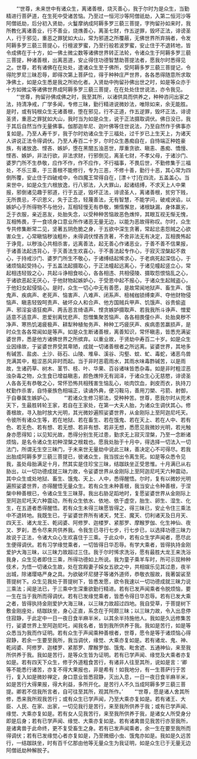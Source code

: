 <!-- { "loadSidebar": true } -->
　　“‘世尊，未来世中有诸众生，离诸善根，烧灭善心，我于尔时为是众生，当勤精进行菩萨道，在生死中受诸苦恼。乃至过一恒河沙等阿僧祇劫，入第二恒河沙等阿僧祇劫，后分初入贤劫，火鬘摩纳成阿耨多罗三藐三菩提，字拘留孙如来时，我所教化离诸善业，行不善业，烧燋善心，离圣七财，作五逆罪，毁坏正法，诽谤圣人，行于邪见，重恶之罪犹如大山，常为邪道之所覆蔽，无佛世界所弃捐者，令发阿耨多罗三藐三菩提心，行檀波罗蜜，乃至行般若波罗蜜，安止住于不退转地，皆令成佛在于十方，如一佛土微尘数等诸佛世界转正法轮，令诸众生于阿耨多罗三藐三菩提，种诸善根，出离恶道，安止得住功德智慧助菩提法者，愿我尔时悉得见之。世尊，若有诸佛在在处处，遣诸众生至于佛所，受阿耨多罗三藐三菩提记，令得陀罗尼三昧忍辱，即得次第上菩萨位，得于种种庄严世界，各各悉得随意所求取净佛土，如是众生悉是我之所劝化者。入贤劫中拘留孙佛出世之时，如是等众亦于十方如微尘等诸佛世界成阿耨多罗三藐三菩提，在在处处住世说法，亦令我见。
　　“‘世尊，拘留孙佛成佛之时，我至其所，以诸供具而供养之，种种咨问出家之法，持清净戒，广学多闻，专修三昧，勤行精进说微妙法，唯除如来，余无能胜。是时，或有钝根众生无诸善根，堕在邪见，行不正道，作五逆罪，毁坏正法，诽谤圣贤，重恶之罪犹如大山，我时当为如是众生，说于正法摄取调伏。佛日没已，我于其后自然当作无量佛事。伽那迦牟尼、迦叶佛等住世说法，乃至自然作于佛事亦复如是。乃至人寿千岁，我于尔时劝诸众生于三福处，过千岁已上生天上，为诸天人讲说正法令得调伏。乃至人寿百二十岁，尔时众生愚痴自在，自恃端正种姓豪族，有诸放逸、悭吝、嫉妒，堕在黑闇五浊恶世，厚重贪欲、瞋恚、愚痴、憍慢、悭吝、嫉妒，非法行欲，非法求财，行邪倒见，离圣七财，不孝父母，于诸沙门、婆罗门所不生恭敬，应作不作，作不应作，不行福事，不畏后世，不勤修集于三福处，不乐三乘，于三善根不能修行，专为三恶，不修十善，勤行十恶，其心常为四倒所覆，安止住于四破戒中，令四魔王常得自在，[漂＋寸]在四流，五盖盖心。当来世中，如是众生六根放逸，行八邪法，入大罪山，起诸结缚，不求天上人中果报，邪倒诸见趣于邪道，行于五逆，毁坏正法，诽谤圣人，离诸善根，贫穷下贱，无所畏忌，不识恩义，失于正念，轻蔑善法，无有智慧，不能学问，破戒谀谄，以嫉妒心于所得物不与他分，互相轻慢无有恭敬，懒惰懈怠，诸根缺漏，身体羸劣，乏于衣服，亲近恶友，处胎失念，以受种种苦恼故恶色燋悴，其眼互视无惭无愧，互相怖畏，于一食顷身口意业所作诸恶无量无边，以能为恶故得称叹。尔时，众生专共修集断常二见，坚著五阴危脆之身，于五欲中深生贪著，常起忿恚怨贼之心欲害众生，心常瞋恼秽浊粗朴，未得调伏悭吝贪著，不舍非法无有决定，互相畏怖起于诤竞，以秽浊心共相杀害，远离善法，起无善心作诸恶业，于善不善不信果报，于诸善法起违背心，于灭善法生欢喜心，于不善法起专作心，于寂灭涅槃起不救心，于持戒沙门、婆罗门所生不敬心，于诸缚结起悕求心，于老病死起深信心，于诸烦恼起受持心，于五盖法起摄取心，于正法幢起远离心，于诸见幢起竖立心，常起相违轻毁之心，共起斗诤相食啖心，各各相违、共相侵陵、摄取怨恨恼乱之心，于诸欲恶起无厌心，于他财物起嫉妒心，于受恩中起不报心，于诸众生起贼盗心，于他妇女起侵恼心。是时，众生一切心中无有善愿，是故常闻地狱声、畜生声、饿鬼声、疾病声、老死声、恼害声、八难声、闭系声、杻械枷锁缚束声、夺他财物侵恼声、瞋恚轻毁呵责声、破坏众人和合声、他方国贼兵甲声、饥饿声、谷贵偷盗声、邪淫妄语狂痴声、两舌恶言绮语声、悭贪嫉妒摄取声、若我我所斗诤声、憎爱适意不适意声、恩爱别离忧悲声、怨憎集聚苦恼声、各各相畏僮仆声、处胎臭秽不净声、寒热饥渴疲极声、耕犁种植匆务声、种种工巧疲厌声、疾病患苦羸损声，是时众生各各常闻如是等声。如是众生断诸善根，离善知识，常怀瞋恚，皆悉充满娑婆世界，悉是他方诸佛世界之所摈弃。以重业故，于贤劫中寿百二十岁。如是众生业因缘故，于娑婆世界受其卑陋，成就一切诸善根者之所远离。娑婆世界，其地多有碱苦、盐卤、土沙、砾石、山陵、堆阜、溪谷、沟壑、蚊、虻、毒蛇，诸恶鸟兽充满其中，粗涩恶风非时而起。当于非时恶雹雨水，其雨水味毒酢碱苦，以是雨故，生诸药草、树木、茎节、枝、叶、华果、百谷诸味皆悉杂毒。如是非时粗涩恶浊杂毒之物，众生食已增益瞋恚，颜色燋悴无有润泽，于诸众生心无慈愍，诽谤圣人各各无有恭敬之心，常怀恐怖共相残害生恼乱心，啖肉饮血，剥皮而衣，执持刀杖勤作杀害，自恃豪族色相端正，读诵外典，便习鞍马，善用刀槊、弓箭、射御，于自眷属生嫉妒心。
　　“‘若诸众生修习邪法，受种种苦。世尊，愿我尔时从兜术天下，生最胜转轮王家，若自在王家处，在第一大夫人胎，为诸众生调伏其心。修善根故，寻入胎时放大光明，其光微妙遍照娑婆世界，从金刚际上至阿迦尼吒天。令彼所有诸众生等，若在地狱、若在畜生、若在饿鬼、若在天上、若在人中、若有色、若无色、若有想、若无想、若非有想、若非无想，悉愿见我微妙光明，若光触身亦愿得知；以见知光故，悉得分别生死过患，勤求无上寂灭涅槃，乃至一念断诸烦恼，是名令诸众生初种涅槃之根栽也。愿我处胎于十月中，得选择一切法入一切法门，所谓无生空三昧门，于未来世无量劫中说此三昧，善决定心不可得尽。若我出胎成阿耨多罗三藐三菩提已，彼诸众生，我当拔出令离生死。如是等众悉令见我，虽处母胎满足十月，然其实是住珍宝三昧，结跏趺坐正受思惟。十月满已从右胁出，以一切功德成就三昧力故，令娑婆世界从金刚际上至阿迦尼吒天六种震动，其中众生或处地狱、畜生、饿鬼、天上、人中，悉得醒悟。尔时，复有以微妙光明遍照娑婆世界，亦得醒悟无量众生。若有众生未种善根，我当安止令种善根，于涅槃中种善根已，令诸众生生三昧芽。我出右胁足蹈地时，复愿娑婆世界从金刚际上至阿迦尼吒天六种震动，所有众生依水、依地、依于虚空，胎生、卵生、湿生、化生，在五道者悉得醒悟。若有众生未得三昧愿皆得之，得三昧已，安止令住三乘法中不退转地。我既生已，于娑婆世界所有诸天，梵王、魔天、忉利诸天及日月天、四天王、诸大龙王、乾闼婆、阿修罗、迦楼罗、紧那罗、摩睺罗伽、化生神仙、夜叉、罗刹，悉令尽来共供养我。令我生已寻行七步，行七步已，以选择功德三昧力故说于正法，令诸大众心生欢喜住于三乘。于此众中，若有众生学声闻者，愿尽此生便得调伏。若有习学缘觉乘者，一切皆得日华忍辱。有学大乘者，皆得执持金刚爱护大海三昧，以三昧力故超过三住。我于尔时悕求洗浴，愿有最胜大龙王来洗浴我身，众生见者即住三乘，所得功德如上所说。我为童子乘羊车时，所可示现种种伎术，为悟一切诸众生故，处在宫殿妻子婇女五欲之中，共相娱乐见其过患，夜半出城，除诸璎珞严身之具。为欲破坏尼揵子等诸外道师，恭敬衣服故，我著袈裟至菩提树下。众生见我处于菩提树下，皆悉发愿，欲令我速以一切功德成就三昧力说三乘法；闻是法已，于三乘中生深重欲勤行精进。若有已发声闻乘者令脱烦恼，要一生在当于我所而得调伏。若有已发缘觉乘者，皆悉令得日华忍辱。若有已发大乘之者，皆得执持金刚爱护大海三昧，以三昧力故超过四地。我自受草，于菩提树下敷金刚座处，结跏趺坐，身心正直，系念在于阿颇三昧；以三昧力故，令入出息停住寂静，于此定中一日一夜日食半麻半米，以其余半持施他人。我如是久远修集苦行，娑婆世界上至阿迦尼吒，闻我名者，皆到我所供养于我。我如是苦行，如是等众悉当为我而作证明。若有众生于声闻乘种善根者，世尊，愿令是等于诸烦恼心得寂静，若余一生要至我所，我当调伏，缘觉、大乘亦复如是。若有诸龙、鬼、神、乾闼婆、阿修罗、迦楼罗、紧那罗、摩睺罗伽、饿鬼、毗舍遮、五通神仙，来至我所供养于我。我如是苦行，是等众生皆为证明。若有已学声闻、缘觉及大乘者亦复如是。若有四天下众生，修于外道粗食苦行，有诸非人往至其所，说如是言：‘卿等不能悉行诸苦，亦复不得大果报也，非是希有！如我地分，有一生菩萨行于苦行，复入如是微妙禅定，身口意业皆悉寂静，灭出入息，一日一夜日食半麻半米，如是苦行大得果报，得大利益，多所开化。是苦行人不久当成阿耨多罗三藐三菩提。卿若不信我所言者，自可往至其所，观其所作。’
　　“‘世尊，愿是诸人舍其所修，悉来我所观我苦行；或有众生已学声闻，乃至大乘亦复如是。若有诸王、大臣、人民、在家、出家，一切见我行是苦行，来至我所供养于我；或有已学声闻、缘觉、大乘亦复如是。若有女人见我苦行，来至我所供养于我，是诸女人所受身分即是后身；若有已学声闻、缘觉、大乘亦复如是。若有诸禽兽见我苦行亦至我所，是诸禽兽于此命终，更不复受畜生之身。若有已发声闻乘者，余一生在要至我所而得调伏；若有已发缘觉心者亦复如是，乃至微细小虫、饿鬼亦如是。我如是久远苦行，一结跏趺坐，时有百千亿那由他等无量众生为我证明，如是众生已于无量无边阿僧祇劫种解脱子。
